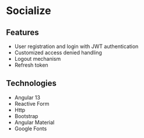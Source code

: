 # Socialize

## Features
* User registration and login with JWT authentication
* Customized access denied handling
* Logout mechanism
* Refresh token

## Technologies
- Angular 13
- Reactive Form
- Http
- Bootstrap
- Angular Material
- Google Fonts
